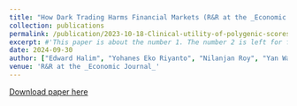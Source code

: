 ```yaml
---
title: "How Dark Trading Harms Financial Markets (R&R at the _Economic Journal_)"
collection: publications
permalink: /publication/2023-10-18-Clinical-utility-of-polygenic-scores-for-cardiometabolic-disease-in-Arabs
excerpt: #'This paper is about the number 1. The number 2 is left for future work.'
date: 2024-09-30
author: ["Edward Halim", "Yohanes Eko Riyanto", "Nilanjan Roy", "Yan Wang"]
venue: 'R&R at the _Economic Journal_'
---
```

[Download paper here]((https://papers.ssrn.com/sol3/papers.cfm?abstract_id=4602225#:~:text=When%20information%20is%20diffused%2C%20dark,between%20informed%20and%20uninformed%20traders.))
